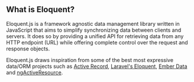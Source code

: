 ## What is Eloquent?

Eloquent.js is a framework agnostic data management library written in JavaScript that aims to simplify synchronizing data between clients and servers. It does so by providing a unified API for retrieving data from any HTTP endpoint (URL) while offering complete control over the request and response objects.

Eloquent.js draws inspiration from some of the best most expressive data/ORM projects such as [Active Record](http://en.wikipedia.org/wiki/Active_record_pattern), [Laravel's Eloquent](http://laravel.com/docs/eloquent), [Ember Data](https://github.com/emberjs/data) and [ngActiveResource](https://github.com/FacultyCreative/ngActiveResource).
